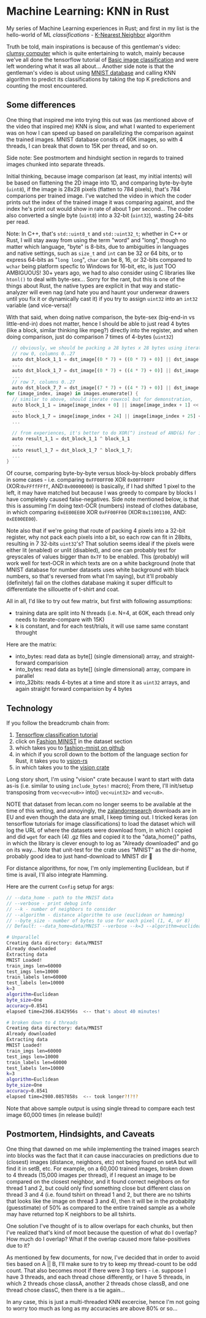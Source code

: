 # Machine Learning: KNN in Rust

My series of Machine Learning experiences in Rust; and first in my list is the hello-world of ML _classifications_ - [K-Nearest Neighbor](https://en.wikipedia.org/wiki/K-nearest_neighbors_algorithm) algorithm

Truth be told, main inspirations is because of this gentleman's video: [clumsy computer](https://www.youtube.com/watch?v=vzabeKdW9tE) which is quite entertaining to watch, mainly because we've all done the tensorflow tutorial of [Basic image classification](https://www.tensorflow.org/tutorials/keras/classification) and were left wondering what it was all about... Another side note is that the gentleman's video is about using [MNIST database](https://en.wikipedia.org/wiki/MNIST_database) and calling KNN algorithm to predict its classifications by taking the top K predictions and counting the most encountered.

## Some differences

One thing that inspired me into trying this out was (as mentioned above of the video that inspired me) KNN is slow, and what I wanted to experiement was on how I can speed up based on parallelizing the comparison against the trained images. MNIST database consits of 60K images, so with 4 threads, I can break that down to 15K per thread, and so on.

  Side note: See postmortem and hindsight section in regards to trained images chunked into separate threads.

Initial thinking, because image comparison (at least, my initial intents) will be based on flattening the 2D image into 1D, and comparing byte-by-byte (`uint8`), if the image is 28x28 pixels (flatten to 784 pixels), that's 784 comparions per trained image. I've watched the video in which the coder prints out the index of the trained image it was comparing against, and the index he's print out would show in rate of about 1 per second... The coder also converted a single byte (`uint8`) into a 32-bit (`uint32`), wasting 24-bits per read.

Note: In C++, that's `std::uint8_t` and `std::uint32_t`; whether in C++ or Rust, I will stay away from using the term "word" and "long", though no matter which language, "byte" is 8-bits, due to ambiguities in languages and native settings, such as `size_t` and `int` can be 32 or 64 bits, or to express 64-bits as "`long long`", `char` can be 8, 16, or 32-bits compared to `wchar` being platform specfic to Windows for 16-bit, etc, is just TOO AMBIGUOUS! 30+ years ago, we had to also consider using C libraries like `htonl()` to deal with byte-sex... Sorry for the rant, but this is one of the things about Rust, the native types are explicit in that way and static-analyzer will even nag (and hate you and haunt your underwear drawers until you fix it or dynamically cast it) if you try to assign `uint32` into an `int32` variable (and vice-versa)!

With that said, when doing native comparison, the byte-sex (big-end-in vs little-end-in) does not matter, hence I should be able to just read 4 bytes (like a block, similar thinking like mpeg?) directly into the register, and when doing comparison, just do comparison 7 times of 4-bytes (`uint32`)

```rust
  // obviously, we should be packing a 28 bytes x 28 bytes using iteration (for row=0..28{forcol=0..28}) but this is just pseudo-code...
  // row 0, columns 0..27
  auto dst_block_1_1 = dst_image[(0 * 7) + ((0 * 7) + 0)] || dst_image[(0*7) + ((0*7)+1)] << 1 || dst_image[2] << 2 || dst_image[3] << 3
  ...
  auto dst_block_1_7 = dst_image[(0 * 7) + ((4 * 7) + 0)] || dst_image[(0*7) + ((4*7)+1)] << 1 || dst_image[26] << 2 || dst_image[27] << 3
  ...
  // row 7, columns 0..27
  auto dst_block_7_7 = dst_image[(7 * 7) + ((4 * 7) + 0)] || dst_image[(7*7) + ((4*7)+1)] << 1 || dst_image[(7*7)+26] << 2 || dst_image[(7*7)+27] << 3
for (image_index, image) in images.enumerate() {
  // similar to above, should iterate rowxcol but for demonstration,
  auto block_1_1 = image[image_index + 0] || image[image_index + 1] << 1 || image[image_index + 2] << 2 || image[image_index + 3] << 3
  ...
  auto block_1_7 = image[image_index + 24] || image[image_index + 25] << 1 || image[image_index + 26] << 2 || image[image_index + 27] << 3
  ...

  // from experiences, it's better to do XOR(^) instead of AND(&) for image comparison
  auto result_1_1 = dst_block_1_1 ^ block_1_1
  ...
  auto resutl_1_7 = dst_block_1_7 ^ block_1_7;
  ...
}
```

Of course, comparing byte-by-byte versus block-by-block probably differs in some cases - i.e. comparing `0xFF00FF00` XOR `0x00FF00FF` (XOR:`0xFFffFFff`, AND:`0x00000000`) is basically, if I had shifted 1 pixel to the left, it may have matched but because I was greedy to compare by blocks I have completely caused false-negatives. Side note mentioned below, is that this is assuming I'm doing text-OCR (numbers) instead of clothes database, in which comparing `0xEE00EE00` XOR `0xFF00FF00` (XOR:`0x11001100`, AND: `0xEE00EE00`).

Note also that if we're going that route of packing 4 pixels into a 32-bit register, why not pack each pixels into a bit, so each row can fit in 28bits, resulting in 7 32-bits `uint32`'s? That solution seems ideal if the pixels were either lit (enabled) or unlit (disabled), and one can probably test for greyscales of values bigger than `0x7F` to be enabled. This (probably) will work well for text-OCR in which texts are on a white background (note that MNIST database for number datasets uses white background with black numbers, so that's reversed from what I'm saying), but it'll probably (definitely) fail on the clothes database making it super difficult to differentiate the sillouette of t-shirt and coat.

All in all, I'd like to try out few matrix, but first with following assumptions:

- training data are split into N threads (i.e. N=4, at 60K, each thread only needs to iterate-compare with 15K)
- k is constant, and for each test/trials, it will use same same constant throught

Here are the matrix:

- into_bytes: read data as byte[] (single dimensional) array, and straight-forward comparision
- into_bytes: read data as byte[] (single dimensional) array, compare in parallel
- into_32bits: reads 4-bytes at a time and store it as `uint32` arrays, and again straight forward comparision by 4 bytes

## Technology

If you follow the breadcrumb chain from:

1. [Tensorflow classification tutorial](https://www.tensorflow.org/tutorials/keras/classification)
2. click on [Fashion MINIST](https://colab.research.google.com/github/tensorflow/docs/blob/master/site/en/tutorials/keras/classification.ipynb#scrollTo=dzLKpmZICaWN) in the dataset section
3. which takes you to [fashion-mnist on github](https://github.com/zalandoresearch/fashion-mnist)
4. in which if you scroll down to the bottom of the language section for Rust, it takes you to [vsion-rs](https://github.com/AtheMathmo/vision-rs/tree/master)
5. in which takes you to the [vision crate](https://crates.io/crates/vision)

Long story short, I'm using "vision" crate because I want to start with data as-is (i.e. similar to using `include_bytes!` macro); From there, I'll init/setup transposing from `vec<vec<u8>>` into() `vec<uint32>` and `vec<u8>`.

NOTE that dataset from lecan.com no longer seems to be available at the time of this writing, and annoyingly, the [zalandorresearch](https://github.com/zalandoresearch/fashion-mnist) downloads are in EU and even though the data are small, I keep timing out. I tricked keras (on tensorflow tutorials for image classifications) to load the dataset which will log the URL of where the datasets were download from, in which I copied and did `wget` for each (4) .gz files and copied it to the "data_home()" paths, in which the library is clever enough to log as "Already downloaded" and go on its way... Note that unit-test for the crate uses "MNIST" as the dir-home, probably good idea to just hand-download to MNIST dir :shrug:

For distance algorithms, for now, I'm only implementing Euclidean, but if time is avail, I'll also integrate Hamming.

Here are the current `Config` setup for args:

```rust
// --data_home - path to the MNIST data
// --verbose - print debug info
// --k - number of neighbors to consider
// --algorithm - distance algorithm to use (euclidean or hamming)
// --byte_size - number of bytes to use for each pixel (1, 4, or 8)
// Default: --data_home=data/MNIST --verbose --k=3 --algorithm=euclidean --byte_size=1
```

```bash
# Unparallel
Creating data directory: data/MNIST
Already downloaded
Extracting data
MNIST Loaded!
train_imgs len=60000
test_imgs len=10000
train_labels len=60000
test_labels len=10000
k=3
algorithm=Euclidean
byte_size=One
accuracy=0.8541
elapsed time=2366.8142956s  <-- that's about 40 minutes!
```

```bash
# broken down to 4 threads
Creating data directory: data/MNIST
Already downloaded
Extracting data
MNIST Loaded!
train_imgs len=60000
test_imgs len=10000
train_labels len=60000
test_labels len=10000
k=3
algorithm=Euclidean
byte_size=One
accuracy=0.8541
elapsed time=2980.0857858s  <-- took longer?!?!?
```

Note that above sample output is using single thread to compare each test image 60,000 times (in release build)!

## Postmortem, Hindsights, and Caveats

One thing that dawned on me while implementing the trained images search into blocks was the fact that it can cause inaccuracies on predictions due to (closest) images (distance, neighbors, etc) not being found on setA but will find it in setB, etc.  For example, on a 60,000 trained images, broken down to 4 threads (15,000 images per thread), if I request an image to be compared on the closest neighbor, and it found correct neighbors on for thread 1 and 2, but could only find something close but different class on thread 3 and 4 (i.e. found tshirt on thread 1 and 2, but there are no tshirts that looks like the image on thread 3 and 4), then it will be in the probabilty (guesstimate) of 50% as compared to the entire trained sample as a whole may have returned top K neighbors to be all tshirts.

One solution I've thought of is to allow overlaps for each chunks, but then I've realized that's kind of moot because the question of what do I overlap? How much do I overlap? What if the overlap caused more false-positives due to it?

As mentioned by few documents, for now, I've decided that in order to avoid ties based on A || B, I'll make sure to try to keep my thread-count to be odd count.  That also becomes moot if there were 3 top tiers - i.e. suppose I have 3 threads, and each thread chose differently, or I have 5 threads, in which 2 threads chose classA, another 2 threads chose classB, and one thread chose classC, then there is a tie again...

In any case, this is just a multi-threaded KNN excercise, hence I'm not going to worry too much as long as my accuracies are above 80% or so...
